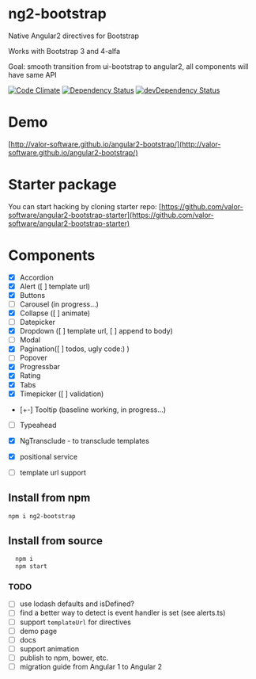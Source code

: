 # ng2-bootstrap
Native Angular2 directives for Bootstrap

Works with Bootstrap 3 and 4-alfa

Goal: smooth transition from ui-bootstrap to angular2,
all components will have same API

[![Code Climate](https://codeclimate.com/github/valor-software/angular2-bootstrap/badges/gpa.svg)](https://codeclimate.com/github/valor-software/angular2-bootstrap)
[![Dependency Status](https://david-dm.org/valor-software/angular2-bootstrap.svg)](https://david-dm.org/valor-software/angular2-bootstrap)
[![devDependency Status](https://david-dm.org/valor-software/angular2-bootstrap/dev-status.svg)](https://david-dm.org/valor-software/angular2-bootstrap#info=devDependencies)
<!---
[![Test Coverage](https://codeclimate.com/github/valor-software/angular2-bootstrap/badges/coverage.svg)](https://codeclimate.com/github/valor-software/angular2-bootstrap/coverage)
-->

# Demo

[http://valor-software.github.io/angular2-bootstrap/](http://valor-software.github.io/angular2-bootstrap/)

# Starter package

You can start hacking by cloning starter repo:
[https://github.com/valor-software/angular2-bootstrap-starter](https://github.com/valor-software/angular2-bootstrap-starter)


# Components

- [x] Accordion
- [x] Alert ([ ] template url)
- [x] Buttons
- [ ] Carousel (in progress...)
- [x] Collapse ([ ] animate)
- [ ] Datepicker
- [x] Dropdown ([ ] template url, [ ] append to body)
- [ ] Modal
- [x] Pagination([ ] todos, ugly code:) )
- [ ] Popover
- [x] Progressbar
- [x] Rating
- [x] Tabs
- [x] Timepicker ([ ] validation)
- [+-] Tooltip (baseline working, in progress...)
- [ ] Typeahead

- [x] NgTransclude - to transclude templates
- [x] positional service
- [ ] template url support

## Install from npm

```bash
npm i ng2-bootstrap
```

## Install from source

```bash
  npm i
  npm start
```

### TODO
- [ ] use lodash defaults and isDefined?
- [ ] find a better way to detect is event handler is set (see alerts.ts)
- [ ] support `templateUrl` for directives
- [ ] demo page
- [ ] docs
- [ ] support animation
- [ ] publish to npm, bower, etc.
- [ ] migration guide from Angular 1 to Angular 2
